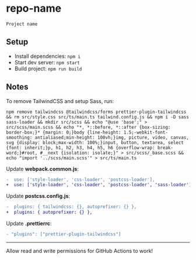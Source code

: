 # repo-name

`Project name`

## Setup

- Install dependencies: `npm i`
- Start dev server: `npm start`
- Build project: `npm run build`


## Notes

To remove TailwindCSS and setup Sass, run:

```
npm remove tailwindcss @tailwindcss/forms prettier-plugin-tailwindcss && rm src/style.css src/ts/main.ts tailwind.config.js && npm i -D sass sass-loader && mkdir src/scss && echo "@use 'base';" > src/scss/main.scss && echo "*, *::before, *::after {box-sizing: border-box;}* {margin: 0;}body {line-height: 1.5;-webkit-font-smoothing: antialiased;min-height: 100vh;}img, picture, video, canvas, svg {display: block;max-width: 100%;}input, button, textarea, select {font: inherit;}p, h1, h2, h3, h4, h5, h6 {overflow-wrap: break-word;}#root, #__next {isolation: isolate;}" > src/scss/_base.scss && echo "import '../scss/main.scss'" > src/ts/main.ts
```

Update **webpack.common.js**:

```diff
-  use: ['style-loader', 'css-loader', 'postcss-loader'],
+  use: ['style-loader', 'css-loader', 'postcss-loader', 'sass-loader'],
```

Update **postcss.config.js**:

```diff
-  plugins: { tailwindcss: {}, autoprefixer: {} },
+  plugins: { autoprefixer: {} },
```

Update **.prettierrc**:

```diff
- "plugins": ["prettier-plugin-tailwindcss"]
```
<hr/>

Allow read and write permissions for GitHub Actions to work!
